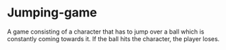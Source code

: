 # Jumping-game

A game consisting of a character that has to jump over a ball which is constantly coming towards it. If the ball hits the character, the player loses.

